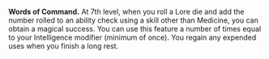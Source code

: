 **Words of Command.** At 7th level, when you roll a Lore die and add the number rolled to an ability check using a skill other than Medicine, you can obtain a magical success. You can use this feature a number of times equal to your Intelligence modifier (minimum of once). You regain any expended uses when you finish a long rest.